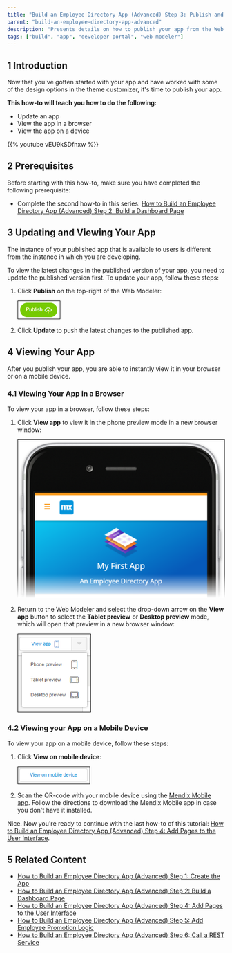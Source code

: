 ```yaml
---
title: "Build an Employee Directory App (Advanced) Step 3: Publish and View Your App"
parent: "build-an-employee-directory-app-advanced"
description: "Presents details on how to publish your app from the Web Modeler."
tags: ["build", "app", "developer portal", "web modeler"]
---
```


## 1 Introduction

Now that you've gotten started with your app and have worked with some of the design options in the theme customizer, it's time to publish your app.

**This how-to will teach you how to do the following:**

* Update an app
* View the app in a browser
* View the app on a device

{{% youtube vEU9kSDfnxw %}}

## 2 Prerequisites

Before starting with this how-to, make sure you have completed the following prerequisite:

* Complete the second how-to in this series: [How to Build an Employee Directory App (Advanced) Step 2: Build a Dashboard Page](build-an-employee-directory-app-advanced-2-build-a-dashboard-page)

## 3 Updating and Viewing Your App

The instance of your published app that is available to users is different from the instance in which you are developing.

To view the latest changes in the published version of your app, you need to update the published version first. To update your app, follow these steps:

1. Click **Publish** on the top-right of the Web Modeler:

    ![](attachments/build-an-employee-directory-app-advanced/publish.png)

2. Click **Update** to push the latest changes to the published app.

## 4 Viewing Your App

After you publish your app, you are able to instantly view it in your browser or on a mobile device. 

### 4.1 Viewing Your App in a Browser

To view your app in a browser, follow these steps:

1. Click **View app** to view it in the phone preview mode in a new browser window:

     ![](attachments/build-an-employee-directory-app-advanced/phone-preview.png)

2. Return to the Web Modeler and select the drop-down arrow on the **View app** button to select the **Tablet preview** or **Desktop preview** mode, which will open that preview in a new browser window:

     ![](attachments/build-an-employee-directory-app-advanced/view-app.png)

### 4.2 Viewing your App on a Mobile Device

To view your app on a mobile device, follow these steps:

1. Click **View on mobile device**:

     ![](attachments/build-an-employee-directory-app-advanced/view-app-mobile.png)

2. Scan the QR-code with your mobile device using the [Mendix Mobile app](https://play.google.com/store/apps/details?id=com.mendix.SprintrMobile&hl=en). Follow the directions to download the Mendix Mobile app in case you don't have it installed.

Nice. Now you're ready to continue with the last how-to of this tutorial: [How to Build an Employee Directory App (Advanced) Step 4: Add Pages to the User Interface](build-an-employee-directory-app-advanced-4-add-pages-to-the-user-interface).

## 5 Related Content

* [How to Build an Employee Directory App (Advanced) Step 1: Create the App](build-an-employee-directory-app-advanced-1-create-the-app)
* [How to Build an Employee Directory App (Advanced) Step 2: Build a Dashboard Page](build-an-employee-directory-app-advanced-2-build-a-dashboard-page)
* [How to Build an Employee Directory App (Advanced) Step 4: Add Pages to the User Interface](build-an-employee-directory-app-advanced-4-add-pages-to-the-user-interface)
* [How to Build an Employee Directory App (Advanced) Step 5: Add Employee Promotion Logic](build-an-employee-directory-app-advanced-5-add-employee-promotion-logic)
* [How to Build an Employee Directory App (Advanced) Step 6: Call a REST Service](build-an-employee-directory-app-advanced-6-call-rest-service)

